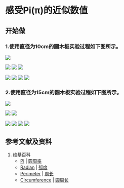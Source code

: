 # 感受Pi(π)的近似数值

## 开始做

### 1.使用直径为10cm的圆木板实验过程如下图所示。

![](/images/欧几里得几何/圆周率和三角函数/感受π的近似数值/1a0.jpg)

![](/images/欧几里得几何/圆周率和三角函数/感受π的近似数值/1a1.jpg)
![](/images/欧几里得几何/圆周率和三角函数/感受π的近似数值/1a2.jpg)
![](/images/欧几里得几何/圆周率和三角函数/感受π的近似数值/1a3.jpg)

![](/images/欧几里得几何/圆周率和三角函数/感受π的近似数值/1a4.jpg)
![](/images/欧几里得几何/圆周率和三角函数/感受π的近似数值/1a5.jpg)
![](/images/欧几里得几何/圆周率和三角函数/感受π的近似数值/1a6.jpg)
![](/images/欧几里得几何/圆周率和三角函数/感受π的近似数值/1a7.jpg)

### 2.使用直径为15cm的圆木板实验过程如下图所示。

![](/images/欧几里得几何/圆周率和三角函数/感受π的近似数值/2a0.jpg)

![](/images/欧几里得几何/圆周率和三角函数/感受π的近似数值/2a1.jpg)
![](/images/欧几里得几何/圆周率和三角函数/感受π的近似数值/2a2.jpg)

![](/images/欧几里得几何/圆周率和三角函数/感受π的近似数值/2a3.jpg)
![](/images/欧几里得几何/圆周率和三角函数/感受π的近似数值/2a4.jpg)
![](/images/欧几里得几何/圆周率和三角函数/感受π的近似数值/2a5.jpg)
![](/images/欧几里得几何/圆周率和三角函数/感受π的近似数值/2a6.jpg)

## 参考文献及资料

1. 维基百科
	- [Pi](https://en.wikipedia.org/wiki/Pi) | [圆周率](https://zh.wikipedia.org/wiki/%E5%9C%93%E5%91%A8%E7%8E%87) 
	- [Radian](https://en.wikipedia.org/wiki/Radian) | [弧度](https://zh.wikipedia.org/wiki/%E5%BC%A7%E5%BA%A6) 
	- [Perimeter](https://en.wikipedia.org/wiki/Perimeter) | [周长](https://zh.wikipedia.org/wiki/周长) 
	- [Circumference](https://en.wikipedia.org/wiki/Circumference) | [圆周长](https://zh.wikipedia.org/wiki/圓周) 	

